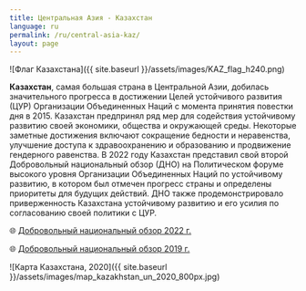 ```yaml
---
title: Центральная Азия - Казахстан
language: ru
permalink: /ru/central-asia-kaz/
layout: page
---
```


![Флаг Казахстана]({{ site.baseurl }}/assets/images/KAZ_flag_h240.png) 

**Казахстан**, самая большая страна в Центральной Азии, добилась значительного прогресса в достижении Целей устойчивого развития (ЦУР) Организации Объединенных Наций с момента принятия повестки дня в 2015. Казахстан предпринял ряд мер для содействия устойчивому развитию своей экономики, общества и окружающей среды. Некоторые заметные достижения включают сокращение бедности и неравенства, улучшение доступа к здравоохранению и образованию и продвижение гендерного равенства. В 2022 году Казахстан представил свой второй Добровольный национальный обзор (ДНО) на Политическом форуме высокого уровня Организации Объединенных Наций по устойчивому развитию, в котором был отмечен прогресс страны и определены приоритеты для будущих действий. ДНО также продемонстрировало приверженность Казахстана устойчивому развитию и его усилия по согласованию своей политики с ЦУР.

🌐 [Добровольный национальный обзор 2022 г.](https://hlpf.un.org/countries/kazakhstan/voluntary-national-review-2022)

🌐 [Добровольный национальный обзор 2019 г.](https://hlpf.un.org/countries/kazakhstan/voluntary-national-review-2019)


![Карта Казахстана, 2020]({{ site.baseurl }}/assets/images/map_kazakhstan_un_2020_800px.jpg)

